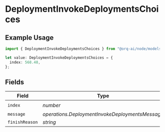 # DeploymentInvokeDeploymentsChoices

## Example Usage

```typescript
import { DeploymentInvokeDeploymentsChoices } from "@orq-ai/node/models/operations";

let value: DeploymentInvokeDeploymentsChoices = {
  index: 568.48,
};
```

## Fields

| Field                                           | Type                                            | Required                                        | Description                                     |
| ----------------------------------------------- | ----------------------------------------------- | ----------------------------------------------- | ----------------------------------------------- |
| `index`                                         | *number*                                        | :heavy_check_mark:                              | N/A                                             |
| `message`                                       | *operations.DeploymentInvokeDeploymentsMessage* | :heavy_minus_sign:                              | N/A                                             |
| `finishReason`                                  | *string*                                        | :heavy_minus_sign:                              | N/A                                             |